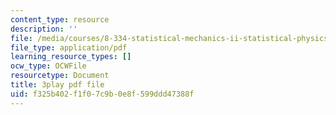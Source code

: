 ```yaml
---
content_type: resource
description: ''
file: /media/courses/8-334-statistical-mechanics-ii-statistical-physics-of-fields-spring-2014/f325b402f1f07c9b0e8f599ddd47388f_vhLqp3eIkU4.pdf
file_type: application/pdf
learning_resource_types: []
ocw_type: OCWFile
resourcetype: Document
title: 3play pdf file
uid: f325b402-f1f0-7c9b-0e8f-599ddd47388f
---
```

